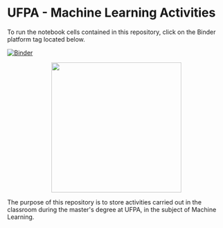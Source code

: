 # UFPA - Machine Learning Activities

To run the notebook cells contained in this repository, click on the Binder platform tag located below.

[![Binder](https://mybinder.org/badge_logo.svg)](https://mybinder.org/v2/gh/feliperasan/ma-ufpa/main)


<div align="center">

 <img src="https://github.com/feliperasan/ma-ufpa/assets/32422863/3c09e6ce-c759-4792-af38-829bacc17d3e" width="300"/>
 
</div>

The purpose of this repository is to store activities carried out in the classroom during the master's degree at UFPA, in the subject of Machine Learning.
